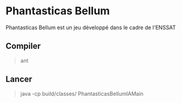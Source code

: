 # Phantasticas Bellum
Phantasticas Bellum est un jeu développé dans le cadre de l'ENSSAT

## Compiler
> ant

## Lancer
>java -cp build/classes/ PhantasticasBellumIAMain
